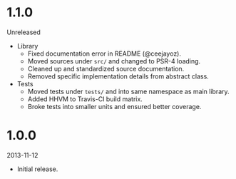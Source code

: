 1.1.0
=====

Unreleased

* Library
  * Fixed documentation error in README (@ceejayoz).
  * Moved sources under `src/` and changed to PSR-4 loading.
  * Cleaned up and standardized source documentation.
  * Removed specific implementation details from abstract class.
* Tests
  * Moved tests under `tests/` and into same namespace as main library.
  * Added HHVM to Travis-CI build matrix.
  * Broke tests into smaller units and ensured better coverage.

1.0.0
=====

2013-11-12

* Initial release.
